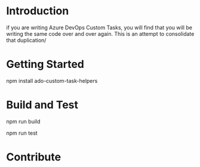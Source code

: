# Introduction 
if you are writing Azure DevOps Custom Tasks, you will find that you will be writing the same code over and over again.  This is an attempt to consolidate that duplication/

# Getting Started
npm install ado-custom-task-helpers

# Build and Test
npm run build

npm run test

# Contribute
